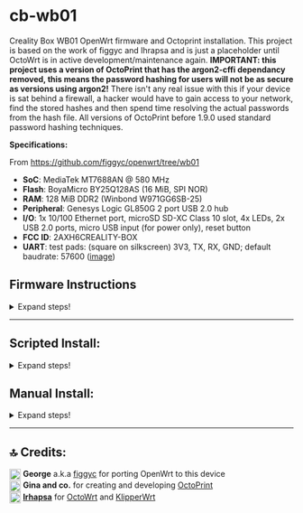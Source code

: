 # cb-wb01
Creality Box WB01 OpenWrt firmware and Octoprint installation. This project is based on the work of figgyc and Ihrapsa and is just a placeholder until OctoWrt is in active development/maintenance again. <b>IMPORTANT: this project uses a version of OctoPrint that has the argon2-cffi dependancy removed, this means the password hashing for users will not be as secure as versions using argon2!</b> There isn't any real issue with this if your device is sat behind a firewall, a hacker would have to gain access to your network, find the stored hashes and then spend time resolving the actual passwords from the hash file. All versions of OctoPrint before 1.9.0 used standard password hashing techniques.

**Specifications:**

 From https://github.com/figgyc/openwrt/tree/wb01

- **SoC**: MediaTek MT7688AN @ 580 MHz  
- **Flash**: BoyaMicro BY25Q128AS (16 MiB, SPI NOR)  
- **RAM**: 128 MiB DDR2 (Winbond W971GG6SB-25)  
- **Peripheral**: Genesys Logic GL850G 2 port USB 2.0 hub  
- **I/O**: 1x 10/100 Ethernet port, microSD SD-XC Class 10 slot, 4x LEDs, 2x USB 2.0 ports, micro USB input (for power only), reset button  
- **FCC ID**: 2AXH6CREALITY-BOX  
- **UART**: test pads: (square on silkscreen) 3V3, TX, RX, GND; default baudrate: 57600 ([image](https://hackaday.com/wp-content/uploads/2020/12/wifibox_serialport.png?resize=250))

## Firmware Instructions

<details>
  <summary>Expand steps!</summary>
  
  #### Flash Openwrt using the following guide
  
  ### If you're box is currently on stock firmware:
  
  Options:  
  **A. Standard option**
  
  1. Use `cxsw_update.tar.bz2`  
  2. Copy it to the root of a FAT32 formatted microSD card.  
  3. Turn on the device, wait for it to start, then insert the card. The stock firmware reads the `install.sh` script from this archive and flashes the new OpenWrt image.  
  4. Connct to the AP `OpenWrt` -> `ssh` and continue Wi-fi internet setup.
  
  **B. Through the Stock firmware UI interface (link)**
  
  **C. Using the `Recovery process`** see below  
  
  ### If your box is already on OpenWrt and has the luci web UI reachable:
  
  Options:  
  **A. Flashing another Openwrt binary:** Access the luci web UI -> Go to System -> Upgrade -> Uncheck the box that says `Save configs` -> Upload the SYSUPGRADE bin -> Flash  
  **B. Resetting the box** By holding the reset button for about 6 seconds the box will freshly reset the current OpenWrt firmware.  
  **C. Using the `Recovery process`** see below  
  
  
  ## Recovery process  
  If the box is either on stock or Openwrt but unreachable (semi bricked)❗With the recovery process you can restore stock firmware or install/recover Openwrt firmware regardless of what's already on the box.
  
  **Recovering to Openwrt**  
  1. Rename the SYSUPGRADE bin to `root_uImage`  
  2. Put it on a fat32 formatted USB stick (not uSD card)  
  3. With the box powered off, plug the USB stick in the box  
  4. Press and hold the reset button.  
  5. While holding the reset button power on the box and keep it pressed for about 6-10sec  
  6. Green LED should start flashing while the box installs the firmware  
  7. Wait a few minutes until you see it on the network (`OctoWrt` WiFi AP )  
  
  **Restoring to Stock**  
  1. Download and extract the `root_uImage` file from the `cxsw_update.tar.bz2` ([link](https://www.crealitycloud.com/software-firmware/box/creality-box)) 
  2. Put it on a fat32 formatted USB stick (not uSD card)  
  3. With the box powered off, plug the USB stick in the box  
  4. Press and hold the reset button.  
  5. While holding the reset button power on the box and keep it pressed for about 6-10sec  
  6. Green LED should start flashing while the box installs the firmware  
  7. Wait a few minutes until you see the Creality AP on the network
     
  Once flashed setup internet access on the box (either Wi-Fi client or wired connection)
  </details> 
</details>

------------------
## Scripted Install:

<details>
  <summary>Expand steps!</summary>
   <details>
    <summary>Expand Internet setup!</summary>
   
  - Make sure you've flahsed/sysupgraded latest `.bin` file from latest release.
  - Connect to the `OpenWrt` access point
  - Access LuCi web interface and log in on by visiting `http://192.168.1.1:81`
  - _(**optional** but recommended)_ Secure wifi access by adding a password to the `OctoWrt` access point: `Wireless` -> Under wireless overview `EDIT` the `OpenWrt` interface -> `Wireless Security` -> Choose an encryption -> set a password -> `Save` -> `Save & Apply`
  - _(**optional** but recommended)_ Add a password: `System` -> `Administration` -> `Router Password`
  - ❗If your home network subnet is on 1 (192.168.1.x), in order to avoid any ip conflicts, change the static ip of the box LAN from 192.168.1.1 to something like 192.168.3.1. To do that access the luci webinterface -> `Network` -> `Interfaces` and edit the static ip -> `Save` -> press the down arow on the Save&Apply button -> `Apply Unchecked`. You can now access the luci web interface on the new ip and continue configuring Client setup. 
  - Connect as a client to your Internet router: `Network` -> `Wireless` -> `SCAN` -> `Join Network` -> check `Lock to BSSID` -> `Save` -> `Dropdown arrow -> Apply Unchecked` -> `Apply Unchecked`
  - Connect back to your main internet router and find the new box's ip inside the `DHCP` list.
  - ❗  Access the terminal tab (`Services` -> `Terminal`) ❗ If terminal tab is not working go to `Config` tab and change `Interface` to the interface you are connecting through the box (your wireless router SSID for example) -> `Save & Apply`.
  - Proceed with step 2

  </details>
  
  #### 1. Execute format script:
  ```
  wget https://github.com/shivajiva101/cb-wb01/raw/23.05.0/scripts/1_format.sh
  chmod +x 1_format.sh
  ./1_format.sh

  ```
  #### 2. Execute install script:
  ```
  wget https://github.com/shivajiva101/cb-wb01/raw/23.05.0/scripts/2_install.sh
  chmod +x 2_install.sh
  ./2_install.sh

  ```
    
  #### 3. Access Octoprint UI on port 5000
  
  ```
  http://creality-box-ip:5000
  ```
  
  When prompted use the following **server commands**:

    - Restart OctoPrint : `/etc/init.d/octoprint restart`  
    - Restart system : `reboot`  
    - Shutdown system : `poweroff`  

  For **webcam** support:  
  
  `/etc/config/mjpg-streamer` is the configuration file. Modify that to change resolution, fps, user, pass etc.  
  
  Inside OctoPrint snapshot and stream fields add the following:  
  - Stream URL: `http://your-box-ip:8080/?action=stream`  
  - Snapshot URL: `http://your-box-ip:8080/?action=snapshot` 
  - ffmpeg binary path: `/usr/bin/ffmpeg`
  
  
</details>
 
  
## Manual Install:

<details>
  <summary>Expand steps!</summary>

## ⤵️ Preparing:

<details>
  <summary>Expand steps!</summary>
  
* **OpenWrt**: Make sure you have OpenWrt firmware flashed. Follow the guide above -> Once flashed setup Wi-Fi client or wired connection for internet access on the box

* **Format**: execute [this](https://github.com/shivajiva101/cb-wb01/raw/23.05.0/scripts/1_format.sh) script. Make sure you have a microsd plugged in!
  
  ```
  cd ~
  wget https://github.com/shivajiva101/cb-wb01/raw/23.05.0/scripts/1_format.sh
  chmod +x 1_format.sh
  ./1_format.sh
  
  ```
   Then reboot when instructed!
 
* **Swap**: 

  ```
  opkg update && opkg install swap-utils zram-swap
  ```
  ```
  dd if=/dev/zero of=/overlay/swap.page bs=1M count=512;
  mkswap /overlay/swap.page;
  swapon /overlay/swap.page;
  mount -o remount,size=256M /tmp;
  
  ```
  ```
  rm /etc/rc.local;
  cat << "EOF" > /etc/rc.local
  # Put your custom commands here that should be executed once
  # the system init finished. By default this file does nothing.
  ###activate the swap file on the SD card  
  swapon /overlay/swap.page  
  ###expand /tmp space  
  mount -o remount,size=256M /tmp
  exit 0
  EOF
  
  ```
  
</details>

## ⤵️ Installing:

<details>
  <summary>Expand steps!</summary>
  
#### 1. Update the package feeds

```
rm /etc/opkg/distfeeds.conf;
wget https://github.com/shivajiva101/cb-wb01/raw/23.05.0/config/distfeeds.conf -P /etc/opkg

```
  
#### 2. Install OpenWrt dependencies:

```
opkg update
opkg install gcc make unzip htop wget-ssl git-http
opkg install v4l-utils mjpg-streamer-input-uvc mjpg-streamer-output-http mjpg-streamer-www ffmpeg

```
------------------------------

* **Python 3**:

⚠️ _It is recommended to use the python 3 approach since python 2 was deprecated on January 1st, 2020. However, if you want older versions of Octoprint, python 2 approach might be the only way._

Install python 3 packages
```
opkg install python3 python3-pip python3-dev python3-psutil python3-netifaces python3-pillow
pip install --upgrade setuptools
pip install --upgrade pip
pip install virtualenv
virtualenv venv

```
 
--------------------

#### 3. Install Octoprint:

```
git clone https://github.com/shivajiva101/OctoPrint.git src
cd src
../venv/bin/pip install .

```

#### 4. Create octoprint service:
  
  <details>
    <summary> Expand </summary>
  
  ```
  cat << "EOF" > /etc/init.d/octoprint
  #!/bin/sh /etc/rc.common
  # Copyright (C) 2009-2014 OpenWrt.org
  # Put this inside /etc/init.d/

  START=91
  STOP=10
  USE_PROCD=1


  start_service() {
      procd_open_instance
      procd_set_param command /root/venv/bin/octoprint serve --iknowwhatimdoing
      procd_set_param respawn
      procd_set_param stdout 1
      procd_set_param stderr 1
      procd_close_instance
  }
  EOF

  ```
  </details>
  
#### 5. Make it executable:

```
chmod +x /etc/init.d/octoprint

```
#### 6. Enable the service:

```
service octoprint enable

``` 

#### 7. Reboot and wait a while

```
reboot

```

▶️ _**Note!**_  
_Booting on the lastest versions takes a while (~5 minutes). Once booted however, everything works as expected. If you care that much about this you can install older versions (v1.0.0 for example) that are much lighter but are not plugin enabled. Only Temps, Control, Webcam and Gcode preview._
  
#### 8. First setup
  
<details>
  <summary> Expand steps </summary>
  
Access Octoprint UI on port 5000
  

`http://creality-box-ip:5000`

  
When prompted use thefollowing **server commands**:

  - Restart OctoPrint : `/etc/init.d/octoprint restart`  
  - Restart system : `reboot`  
  - Shutdown system : `poweroff`  

For **webcam** support:  
  
  `/etc/config/mjpg-streamer` is the configuration file. Modify that to change resolution, fps, user, pass etc.  
  Inside OctoPrint snapshot and stream fields add the following:
  - Stream URL: `http://your-box-ip:8080/?action=stream`  
  - Snapshot URL: `http://your-box-ip:8080/?action=snapshot` 
  
  If your webcam is not showing, unplug and replug it.  
  If you don't want webcam authentication you can comment or delete the user and password lines inside `mjpg-streamer` config file. Make sure to restart it after that:  `/etc/init.d/mjpg-streamer restart`
  
  </details>
  
  #### 9. Timelapse plugin setup
   
  
  <details>
    <summary> Expand steps </summary>
    
    In octoprint settings set the ffmpeg binary path as:
    
    ```
    /usr/bin/ffmpeg
    
    ```
    
   </details>
  
</details>

</details>

-------------------------

## 🔝 Credits:

<img width=20 align=center src="https://user-images.githubusercontent.com/40600040/128488057-52b688f7-25d5-46e1-9ac8-bb5309384d98.png">  **George** a.k.a [figgyc](https://github.com/figgyc) for porting OpenWrt to this device   
<img width=20 align=center src="https://user-images.githubusercontent.com/40600040/128488418-c703c383-1835-49a0-aa41-eadee0671ab7.png">  **Gina and co.** for creating and developing [OctoPrint](https://github.com/OctoPrint/OctoPrint)  
<img width=20 align=center src="https://user-images.githubusercontent.com/40600040/128488057-52b688f7-25d5-46e1-9ac8-bb5309384d98.png">  **[Irhapsa](https://github.com/ihrapsa)** for [OctoWrt](https://github.com/ihrapsa/OctoWrt) and [KlipperWrt](https://github.com/ihrapsa/KlipperWrt)   
